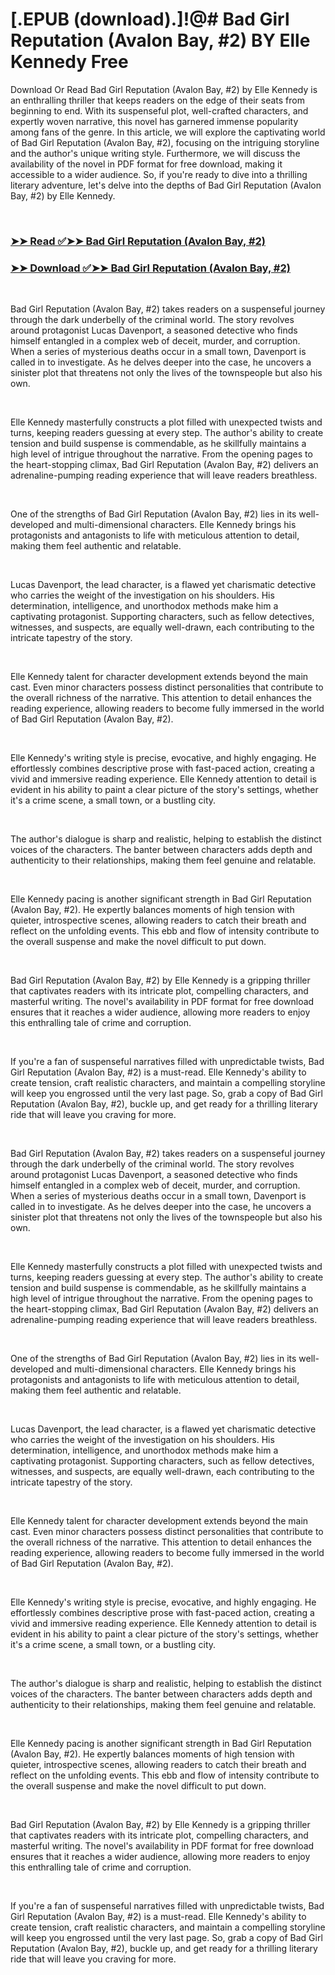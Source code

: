 # [.EPUB (download).]!@# Bad Girl Reputation (Avalon Bay, #2) BY Elle Kennedy Free

<p>Download Or Read Bad Girl Reputation (Avalon Bay, #2) by Elle Kennedy is an enthralling thriller that keeps readers on the edge of their seats from beginning to end. With its suspenseful plot, well-crafted characters, and expertly woven narrative, this novel has garnered immense popularity among fans of the genre. In this article, we will explore the captivating world of Bad Girl Reputation (Avalon Bay, #2), focusing on the intriguing storyline and the author's unique writing style. Furthermore, we will discuss the availability of the novel in PDF format for free download, making it accessible to a wider audience. So, if you're ready to dive into a thrilling literary adventure, let's delve into the depths of Bad Girl Reputation (Avalon Bay, #2) by Elle Kennedy.</p>
<p>&nbsp;</p>

### [➤➤ Read ✅➤➤ Bad Girl Reputation (Avalon Bay, #2)](https://pdf2worldwide.blogspot.com/id/59808289)

### [➤➤ Download ✅➤➤ Bad Girl Reputation (Avalon Bay, #2)](https://pdf2worldwide.blogspot.com/id/59808289)

<p>&nbsp;</p>
<p>Bad Girl Reputation (Avalon Bay, #2) takes readers on a suspenseful journey through the dark underbelly of the criminal world. The story revolves around protagonist Lucas Davenport, a seasoned detective who finds himself entangled in a complex web of deceit, murder, and corruption. When a series of mysterious deaths occur in a small town, Davenport is called in to investigate. As he delves deeper into the case, he uncovers a sinister plot that threatens not only the lives of the townspeople but also his own.</p>
<p>&nbsp;</p>
<p>Elle Kennedy masterfully constructs a plot filled with unexpected twists and turns, keeping readers guessing at every step. The author's ability to create tension and build suspense is commendable, as he skillfully maintains a high level of intrigue throughout the narrative. From the opening pages to the heart-stopping climax, Bad Girl Reputation (Avalon Bay, #2) delivers an adrenaline-pumping reading experience that will leave readers breathless.</p>
<p>&nbsp;</p>
<p>One of the strengths of Bad Girl Reputation (Avalon Bay, #2) lies in its well-developed and multi-dimensional characters. Elle Kennedy brings his protagonists and antagonists to life with meticulous attention to detail, making them feel authentic and relatable.</p>
<p>&nbsp;</p>
<p>Lucas Davenport, the lead character, is a flawed yet charismatic detective who carries the weight of the investigation on his shoulders. His determination, intelligence, and unorthodox methods make him a captivating protagonist. Supporting characters, such as fellow detectives, witnesses, and suspects, are equally well-drawn, each contributing to the intricate tapestry of the story.</p>
<p>&nbsp;</p>
<p>Elle Kennedy talent for character development extends beyond the main cast. Even minor characters possess distinct personalities that contribute to the overall richness of the narrative. This attention to detail enhances the reading experience, allowing readers to become fully immersed in the world of Bad Girl Reputation (Avalon Bay, #2).</p>
<p>&nbsp;</p>
<p>Elle Kennedy's writing style is precise, evocative, and highly engaging. He effortlessly combines descriptive prose with fast-paced action, creating a vivid and immersive reading experience. Elle Kennedy attention to detail is evident in his ability to paint a clear picture of the story's settings, whether it's a crime scene, a small town, or a bustling city.</p>
<p>&nbsp;</p>
<p>The author's dialogue is sharp and realistic, helping to establish the distinct voices of the characters. The banter between characters adds depth and authenticity to their relationships, making them feel genuine and relatable.</p>
<p>&nbsp;</p>
<p>Elle Kennedy pacing is another significant strength in Bad Girl Reputation (Avalon Bay, #2). He expertly balances moments of high tension with quieter, introspective scenes, allowing readers to catch their breath and reflect on the unfolding events. This ebb and flow of intensity contribute to the overall suspense and make the novel difficult to put down.</p>
<p>&nbsp;</p>
<p>Bad Girl Reputation (Avalon Bay, #2) by Elle Kennedy is a gripping thriller that captivates readers with its intricate plot, compelling characters, and masterful writing. The novel's availability in PDF format for free download ensures that it reaches a wider audience, allowing more readers to enjoy this enthralling tale of crime and corruption.</p>
<p>&nbsp;</p>
<p>If you're a fan of suspenseful narratives filled with unpredictable twists, Bad Girl Reputation (Avalon Bay, #2) is a must-read. Elle Kennedy's ability to create tension, craft realistic characters, and maintain a compelling storyline will keep you engrossed until the very last page. So, grab a copy of Bad Girl Reputation (Avalon Bay, #2), buckle up, and get ready for a thrilling literary ride that will leave you craving for more.</p>
<p>&nbsp;</p>
<p>Bad Girl Reputation (Avalon Bay, #2) takes readers on a suspenseful journey through the dark underbelly of the criminal world. The story revolves around protagonist Lucas Davenport, a seasoned detective who finds himself entangled in a complex web of deceit, murder, and corruption. When a series of mysterious deaths occur in a small town, Davenport is called in to investigate. As he delves deeper into the case, he uncovers a sinister plot that threatens not only the lives of the townspeople but also his own.</p>
<p>&nbsp;</p>
<p>Elle Kennedy masterfully constructs a plot filled with unexpected twists and turns, keeping readers guessing at every step. The author's ability to create tension and build suspense is commendable, as he skillfully maintains a high level of intrigue throughout the narrative. From the opening pages to the heart-stopping climax, Bad Girl Reputation (Avalon Bay, #2) delivers an adrenaline-pumping reading experience that will leave readers breathless.</p>
<p>&nbsp;</p>
<p>One of the strengths of Bad Girl Reputation (Avalon Bay, #2) lies in its well-developed and multi-dimensional characters. Elle Kennedy brings his protagonists and antagonists to life with meticulous attention to detail, making them feel authentic and relatable.</p>
<p>&nbsp;</p>
<p>Lucas Davenport, the lead character, is a flawed yet charismatic detective who carries the weight of the investigation on his shoulders. His determination, intelligence, and unorthodox methods make him a captivating protagonist. Supporting characters, such as fellow detectives, witnesses, and suspects, are equally well-drawn, each contributing to the intricate tapestry of the story.</p>
<p>&nbsp;</p>
<p>Elle Kennedy talent for character development extends beyond the main cast. Even minor characters possess distinct personalities that contribute to the overall richness of the narrative. This attention to detail enhances the reading experience, allowing readers to become fully immersed in the world of Bad Girl Reputation (Avalon Bay, #2).</p>
<p>&nbsp;</p>
<p>Elle Kennedy's writing style is precise, evocative, and highly engaging. He effortlessly combines descriptive prose with fast-paced action, creating a vivid and immersive reading experience. Elle Kennedy attention to detail is evident in his ability to paint a clear picture of the story's settings, whether it's a crime scene, a small town, or a bustling city.</p>
<p>&nbsp;</p>
<p>The author's dialogue is sharp and realistic, helping to establish the distinct voices of the characters. The banter between characters adds depth and authenticity to their relationships, making them feel genuine and relatable.</p>
<p>&nbsp;</p>
<p>Elle Kennedy pacing is another significant strength in Bad Girl Reputation (Avalon Bay, #2). He expertly balances moments of high tension with quieter, introspective scenes, allowing readers to catch their breath and reflect on the unfolding events. This ebb and flow of intensity contribute to the overall suspense and make the novel difficult to put down.</p>
<p>&nbsp;</p>
<p>Bad Girl Reputation (Avalon Bay, #2) by Elle Kennedy is a gripping thriller that captivates readers with its intricate plot, compelling characters, and masterful writing. The novel's availability in PDF format for free download ensures that it reaches a wider audience, allowing more readers to enjoy this enthralling tale of crime and corruption.</p>
<p>&nbsp;</p>
<p>If you're a fan of suspenseful narratives filled with unpredictable twists, Bad Girl Reputation (Avalon Bay, #2) is a must-read. Elle Kennedy's ability to create tension, craft realistic characters, and maintain a compelling storyline will keep you engrossed until the very last page. So, grab a copy of Bad Girl Reputation (Avalon Bay, #2), buckle up, and get ready for a thrilling literary ride that will leave you craving for more.</p>
<p>&nbsp;</p>
